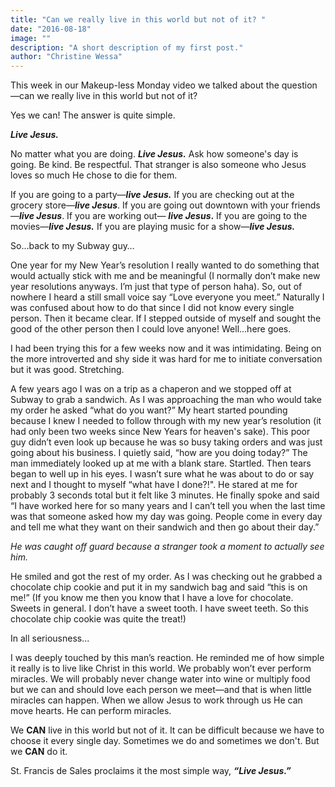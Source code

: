 ```yaml
---
title: "Can we really live in this world but not of it? "
date: "2016-08-18"
image: ""
description: "A short description of my first post."
author: "Christine Wessa"
---
```


This week in our Makeup-less Monday video we talked about the question—can we really live in this world but not of it?

Yes we can! The answer is quite simple.

**_Live Jesus._**

No matter what you are doing. **_Live Jesus._** Ask how someone's day is going. Be kind. Be respectful. That stranger is also someone who Jesus loves so much He chose to die for them.

If you are going to a party—**_live Jesus._** If you are checking out at the grocery store—**_live Jesus_**. If you are going out downtown with your friends—**_live Jesus_**. If you are working out— **_live Jesus_.** If you are going to the movies—**_live Jesus._** If you are playing music for a show—**_live Jesus._**

So…back to my Subway guy…

One year for my New Year’s resolution I really wanted to do something that would actually stick with me and be meaningful (I normally don’t make new year resolutions anyways. I’m just that type of person haha). So, out of nowhere I heard a still small voice say “Love everyone you meet.” Naturally I was confused about how to do that since I did not know every single person. Then it became clear. If I stepped outside of myself and sought the good of the other person then I could love anyone! Well…here goes.

I had been trying this for a few weeks now and it was intimidating. Being on the more introverted and shy side it was hard for me to initiate conversation but it was good. Stretching.

A few years ago I was on a trip as a chaperon and we stopped off at Subway to grab a sandwich. As I was approaching the man who would take my order he asked “what do you want?” My heart started pounding because I knew I needed to follow through with my new year’s resolution (it had only been two weeks since New Years for heaven's sake). This poor guy didn’t even look up because he was so busy taking orders and was just going about his business. I quietly said, “how are you doing today?” The man immediately looked up at me with a blank stare. Startled. Then tears began to well up in his eyes. I wasn’t sure what he was about to do or say next and I thought to myself “what have I done?!". He stared at me for probably 3 seconds total but it felt like 3 minutes. He finally spoke and said “I have worked here for so many years and I can’t tell you when the last time was that someone asked how my day was going. People come in every day and tell me what they want on their sandwich and then go about their day.”

_He was caught off guard because a stranger took a moment to actually see him._

He smiled and got the rest of my order. As I was checking out he grabbed a chocolate chip cookie and put it in my sandwich bag and said “this is on me!” (If you know me then you know that I have a love for chocolate. Sweets in general. I don’t have a sweet tooth. I have sweet teeth. So this chocolate chip cookie was quite the treat!)

In all seriousness...

I was deeply touched by this man’s reaction. He reminded me of how simple it really is to live like Christ in this world. We probably won’t ever perform miracles. We will probably never change water into wine or multiply food but we can and should love each person we meet—and that is when little miracles can happen. When we allow Jesus to work through us He can move hearts. He can perform miracles.

We **CAN** live in this world but not of it. It can be difficult because we have to choose it every single day. Sometimes we do and sometimes we don't. But we **CAN** do it.

St. Francis de Sales proclaims it the most simple way, **_“Live Jesus.”_**
